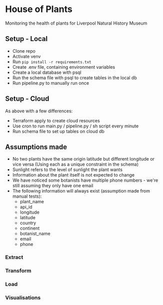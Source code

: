 # House of Plants

Monitoring the health of plants for Liverpool Natural History Museum

## Setup - Local

- Clone repo
- Activate venv
- Run `pip install -r requirements.txt`
- Create .env file, containing environment variables
- Create a local database with psql
- Run the schema file with psql to create tables in the local db
- Run pipeline.py to manually run once

## Setup - Cloud

As above with a few differences:

- Terraform apply to create cloud resources
- Use cron to run main.py / pipeline.py / sh script every minute
- Run schema file to set up tables on cloud db

## Assumptions made

- No two plants have the same origin latitude but different longitude or vice versa (Using each as a unique constraint in the schema)
- Sunlight refers to the level of sunlight the plant wants
- Information about the plant itself is not expected to change
- We have noticed some botanists have multiple phone numbers - we're still assuming they only have one email
- The following information will always exist (assumption made from manual tests):
  - plant_name
  - api_id
  - longitude
  - latitude
  - country
  - continent
  - botanist_name
  - email
  - phone

### Extract

### Transform

### Load

### Visualisations
